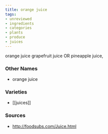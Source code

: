 ```yaml
---
title: orange juice
tags:
- unreviewed
- ingredients
- categories
- plants
- produce
- juices
---
```

orange juice grapefruit juice OR pineapple juice,

### Other Names

* orange juice

### Varieties

* [[juices]]

### Sources
* http://foodsubs.com/Juice.html

